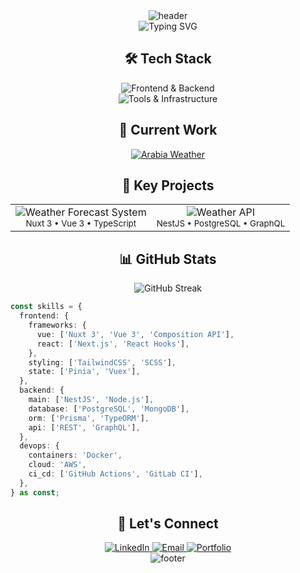 <!-- Header Section -->
<div align="center">
  <picture>
    <source media="(prefers-color-scheme: dark)" srcset="https://capsule-render.vercel.app/api?type=waving&color=00DC82&height=200&section=header&text=Yousef%20Obeidat&fontSize=50&fontColor=ffffff&animation=fadeIn&fontAlignY=35&desc=Full%20Stack%20Engineer%20@%20Arabia%20Weather&descAlignY=55&descSize=18">
    <source media="(prefers-color-scheme: light)" srcset="https://capsule-render.vercel.app/api?type=waving&color=41B883&height=200&section=header&text=Yousef%20Obeidat&fontSize=50&fontColor=000000&animation=fadeIn&fontAlignY=35&desc=Full%20Stack%20Engineer%20@%20Arabia%20Weather&descAlignY=55&descSize=18">
    <img src="https://capsule-render.vercel.app/api?type=waving&color=00DC82&height=200&section=header&text=Yousef%20Obeidat&fontSize=50&fontColor=ffffff&animation=fadeIn&fontAlignY=35&desc=Full%20Stack%20Engineer%20@%20Arabia%20Weather&descAlignY=55&descSize=18" alt="header">
  </picture>
</div>

<!-- Introduction -->
<div align="center">
  <picture>
    <source media="(prefers-color-scheme: dark)" srcset="https://readme-typing-svg.demolab.com?font=Fira+Code&size=22&duration=3000&pause=1000&color=00DC82&center=true&vCenter=true&multiline=true&width=600&height=100&lines=Building+Weather+Tech+Solutions;Nuxt+3+%E2%9A%A1+NestJS+%F0%9F%9A%80+Vue.js+%F0%9F%92%9A">
    <source media="(prefers-color-scheme: light)" srcset="https://readme-typing-svg.demolab.com?font=Fira+Code&size=22&duration=3000&pause=1000&color=41B883&center=true&vCenter=true&multiline=true&width=600&height=100&lines=Building+Weather+Tech+Solutions;Nuxt+3+%E2%9A%A1+NestJS+%F0%9F%9A%80+Vue.js+%F0%9F%92%9A">
    <img src="https://readme-typing-svg.demolab.com?font=Fira+Code&size=22&duration=3000&pause=1000&color=00DC82&center=true&vCenter=true&multiline=true&width=600&height=100&lines=Building+Weather+Tech+Solutions;Nuxt+3+%E2%9A%A1+NestJS+%F0%9F%9A%80+Vue.js+%F0%9F%92%9A" alt="Typing SVG">
  </picture>
</div>

<!-- Tech Stack Animation -->
<div align="center">
  <h2>🛠️ Tech Stack</h2>
  <img src="https://skillicons.dev/icons?i=vue,nuxt,typescript,nodejs,nestjs,react" alt="Frontend & Backend" /><br/>
  <img src="https://skillicons.dev/icons?i=postgres,mongodb,docker,aws,graphql,prisma" alt="Tools & Infrastructure" />
</div>

<!-- Current Work -->
<div align="center">
  <h2>🔭 Current Work</h2>
  <a href="https://arabiaweather.com" target="_blank">
    <picture>
      <source media="(prefers-color-scheme: dark)" srcset="https://img.shields.io/badge/Arabia%20Weather-Full%20Stack%20Engineer-00DC82?style=for-the-badge&logo=vue.js&logoColor=white&labelColor=18181B">
      <source media="(prefers-color-scheme: light)" srcset="https://img.shields.io/badge/Arabia%20Weather-Full%20Stack%20Engineer-41B883?style=for-the-badge&logo=vue.js&logoColor=white">
      <img alt="Arabia Weather" src="https://img.shields.io/badge/Arabia%20Weather-Full%20Stack%20Engineer-00DC82?style=for-the-badge&logo=vue.js&logoColor=white">
    </picture>
  </a>
</div>

<!-- Key Projects -->
<div align="center">
  <h2>🚀 Key Projects</h2>
  <table>
    <tr>
      <td align="center">
        <picture>
          <source media="(prefers-color-scheme: dark)" srcset="https://custom-icon-badges.demolab.com/badge/Weather%20Forecast-System-00DC82?style=for-the-badge&logo=cloud&logoColor=white">
          <source media="(prefers-color-scheme: light)" srcset="https://custom-icon-badges.demolab.com/badge/Weather%20Forecast-System-41B883?style=for-the-badge&logo=cloud&logoColor=white">
          <img alt="Weather Forecast System" src="https://custom-icon-badges.demolab.com/badge/Weather%20Forecast-System-00DC82?style=for-the-badge&logo=cloud&logoColor=white">
        </picture>
        <br>
        <sub>Nuxt 3 • Vue 3 • TypeScript</sub>
      </td>
      <td align="center">
        <picture>
          <source media="(prefers-color-scheme: dark)" srcset="https://custom-icon-badges.demolab.com/badge/Weather%20API-Microservices-E0234E?style=for-the-badge&logo=server&logoColor=white">
          <source media="(prefers-color-scheme: light)" srcset="https://custom-icon-badges.demolab.com/badge/Weather%20API-Microservices-C3002F?style=for-the-badge&logo=server&logoColor=white">
          <img alt="Weather API" src="https://custom-icon-badges.demolab.com/badge/Weather%20API-Microservices-E0234E?style=for-the-badge&logo=server&logoColor=white">
        </picture>
        <br>
        <sub>NestJS • PostgreSQL • GraphQL</sub>
      </td>
    </tr>
  </table>
</div>

<!-- GitHub Stats -->
<div align="center">
  <h2>📊 GitHub Stats</h2>
  <picture>
    <source media="(prefers-color-scheme: dark)" srcset="https://streak-stats.demolab.com?user=mrobeidat&theme=vue-dark&hide_border=true&background=0D1117&stroke=00DC82&ring=00DC82&fire=00DC82&currStreakNum=FFFFFF&sideNums=FFFFFF&currStreakLabel=00DC82&sideLabels=00DC82&dates=FFFFFF">
    <source media="(prefers-color-scheme: light)" srcset="https://streak-stats.demolab.com?user=mrobeidat&theme=vue&hide_border=true&stroke=41B883&ring=41B883&fire=41B883&currStreakLabel=41B883&sideLabels=41B883">
    <img src="https://streak-stats.demolab.com?user=mrobeidat&theme=vue-dark&hide_border=true&background=0D1117&stroke=00DC82&ring=00DC82&fire=00DC82&currStreakNum=FFFFFF&sideNums=FFFFFF&currStreakLabel=00DC82&sideLabels=00DC82&dates=FFFFFF" alt="GitHub Streak">
  </picture>
</div>

<!-- Skills & Experience -->
```typescript
const skills = {
  frontend: {
    frameworks: {
      vue: ['Nuxt 3', 'Vue 3', 'Composition API'],
      react: ['Next.js', 'React Hooks'],
    },
    styling: ['TailwindCSS', 'SCSS'],
    state: ['Pinia', 'Vuex'],
  },
  backend: {
    main: ['NestJS', 'Node.js'],
    database: ['PostgreSQL', 'MongoDB'],
    orm: ['Prisma', 'TypeORM'],
    api: ['REST', 'GraphQL'],
  },
  devops: {
    containers: 'Docker',
    cloud: 'AWS',
    ci_cd: ['GitHub Actions', 'GitLab CI'],
  },
} as const;
```

<!-- Connect Section -->
<div align="center">
  <h2>🤝 Let's Connect</h2>
  <a href="https://linkedin.com/in/mrobeidat" target="_blank">
    <picture>
      <source media="(prefers-color-scheme: dark)" srcset="https://img.shields.io/badge/LinkedIn-Connect-0A66C2?style=for-the-badge&logo=linkedin&logoColor=white&labelColor=18181B">
      <source media="(prefers-color-scheme: light)" srcset="https://img.shields.io/badge/LinkedIn-0A66C2?style=for-the-badge&logo=linkedin&logoColor=white">
      <img alt="LinkedIn" src="https://img.shields.io/badge/LinkedIn-Connect-0A66C2?style=for-the-badge&logo=linkedin&logoColor=white">
    </picture>
  </a>
  <a href="mailto:y.linux96@gmail.com" target="_blank">
    <picture>
      <source media="(prefers-color-scheme: dark)" srcset="https://img.shields.io/badge/Email-Message-EA4335?style=for-the-badge&logo=gmail&logoColor=white&labelColor=18181B">
      <source media="(prefers-color-scheme: light)" srcset="https://img.shields.io/badge/Email-EA4335?style=for-the-badge&logo=gmail&logoColor=white">
      <img alt="Email" src="https://img.shields.io/badge/Email-Message-EA4335?style=for-the-badge&logo=gmail&logoColor=white">
    </picture>
  </a>
  <a href="https://yousef-portfolio.vercel.app/" target="_blank">
    <picture>
      <source media="(prefers-color-scheme: dark)" srcset="https://img.shields.io/badge/Portfolio-Visit-000000?style=for-the-badge&logo=vercel&logoColor=white&labelColor=18181B">
      <source media="(prefers-color-scheme: light)" srcset="https://img.shields.io/badge/Portfolio-000000?style=for-the-badge&logo=vercel&logoColor=white">
      <img alt="Portfolio" src="https://img.shields.io/badge/Portfolio-Visit-000000?style=for-the-badge&logo=vercel&logoColor=white">
    </picture>
  </a>
</div>

<!-- Footer -->
<div align="center">
  <picture>
    <source media="(prefers-color-scheme: dark)" srcset="https://capsule-render.vercel.app/api?type=waving&color=00DC82&height=100&section=footer">
    <source media="(prefers-color-scheme: light)" srcset="https://capsule-render.vercel.app/api?type=waving&color=41B883&height=100&section=footer">
    <img src="https://capsule-render.vercel.app/api?type=waving&color=00DC82&height=100&section=footer" alt="footer">
  </picture>
</div>
